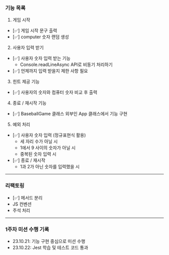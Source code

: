 ### 기능 목록

1. 게임 시작

- [✅] 게임 시작 문구 출력
- [✅] computer 숫자 랜덤 생성

2. 사용자 입력 받기

- [✅] 사용자 숫자 입력 받는 기능
  - Console.readLineAsync API로 비동기 처리하기
- [✅] 언제까지 입력 받을지 제한 사항 필요

3. 힌트 제공 기능

- [✅] 사용자의 숫자와 컴퓨터 숫자 비교 후 출력

4.  종료 / 재시작 기능

- [✅] BaseballGame 클래스 외부인 App 클래스에서 기능 구현

5.  예외 처리

- [✅] 사용자 숫자 입력 (정규표현식 활용)
  - 세 자리 수가 아닐 시
  - 1에서 9 사이의 숫자가 아닐 시
  - 중복된 숫자 입력 시
- [✅] 종료 / 재시작
  - 1과 2가 아닌 숫자를 입력했을 시

---

### 리팩토링

- [✅] 메서드 분리
- JS 컨벤션
- 주석 처리

---

### 1주차 미션 수행 기록

- 23.10.21: 기능 구현 중심으로 미션 수행
- 23.10.22: Jest 학습 및 테스트 코드 통과
